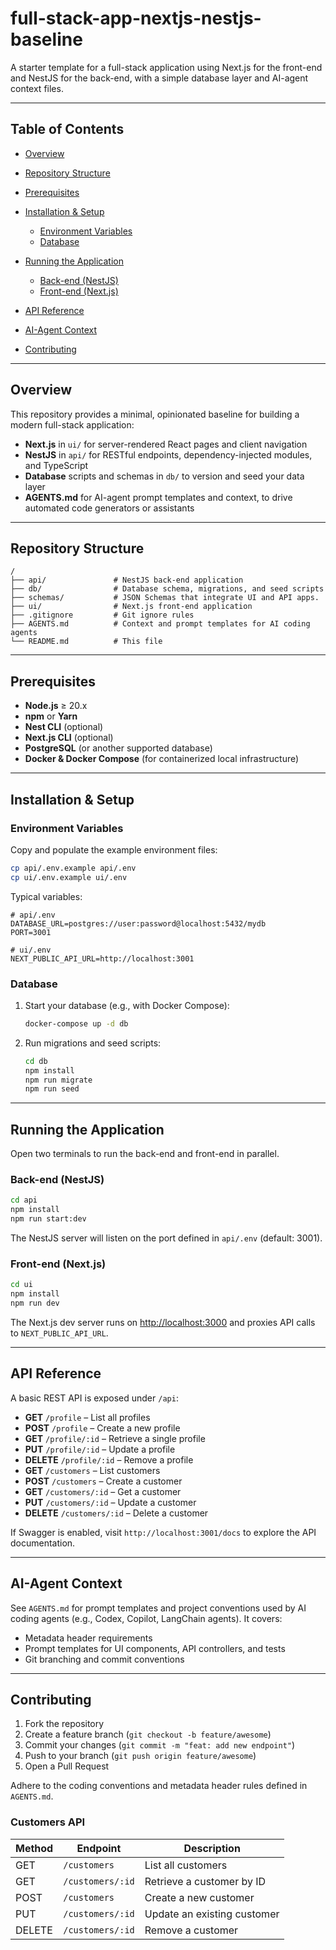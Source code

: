 # full-stack-app-nextjs-nestjs-baseline

A starter template for a full-stack application using Next.js for the front-end and NestJS for the back-end, with a simple database layer and AI-agent context files.

---

## Table of Contents

* [Overview](#overview)
* [Repository Structure](#repository-structure)
* [Prerequisites](#prerequisites)
* [Installation & Setup](#installation--setup)

    * [Environment Variables](#environment-variables)
    * [Database](#database)
* [Running the Application](#running-the-application)

    * [Back-end (NestJS)](#back-end-nestjs)
    * [Front-end (Next.js)](#front-end-nextjs)
* [API Reference](#api-reference)
* [AI-Agent Context](#ai-agent-context)
* [Contributing](#contributing)


---

## Overview

This repository provides a minimal, opinionated baseline for building a modern full-stack application:

* **Next.js** in `ui/` for server-rendered React pages and client navigation
* **NestJS** in `api/` for RESTful endpoints, dependency-injected modules, and TypeScript
* **Database** scripts and schemas in `db/` to version and seed your data layer
* **AGENTS.md** for AI-agent prompt templates and context, to drive automated code generators or assistants

---

## Repository Structure

```
/
├── api/               # NestJS back-end application
├── db/                # Database schema, migrations, and seed scripts
├── schemas/           # JSON Schemas that integrate UI and API apps.
├── ui/                # Next.js front-end application
├── .gitignore         # Git ignore rules
├── AGENTS.md          # Context and prompt templates for AI coding agents
└── README.md          # This file
```

---

## Prerequisites

* **Node.js** ≥ 20.x
* **npm** or **Yarn**
* **Nest CLI** (optional)
* **Next.js CLI** (optional)
* **PostgreSQL** (or another supported database)
* **Docker & Docker Compose** (for containerized local infrastructure)

---

## Installation & Setup

### Environment Variables

Copy and populate the example environment files:

```bash
cp api/.env.example api/.env
cp ui/.env.example ui/.env
```

Typical variables:

```dotenv
# api/.env
DATABASE_URL=postgres://user:password@localhost:5432/mydb
PORT=3001

# ui/.env
NEXT_PUBLIC_API_URL=http://localhost:3001
```

### Database

1. Start your database (e.g., with Docker Compose):

   ```bash
   docker-compose up -d db
   ```
2. Run migrations and seed scripts:

   ```bash
   cd db
   npm install
   npm run migrate
   npm run seed
   ```

---

## Running the Application

Open two terminals to run the back-end and front-end in parallel.

### Back-end (NestJS)

```bash
cd api
npm install
npm run start:dev
```

The NestJS server will listen on the port defined in `api/.env` (default: 3001).

### Front-end (Next.js)

```bash
cd ui
npm install
npm run dev
```

The Next.js dev server runs on [http://localhost:3000](http://localhost:3000) and proxies API calls to `NEXT_PUBLIC_API_URL`.

---

## API Reference

A basic REST API is exposed under `/api`:

* **GET** `/profile` – List all profiles
* **POST** `/profile` – Create a new profile
* **GET** `/profile/:id` – Retrieve a single profile
* **PUT** `/profile/:id` – Update a profile
* **DELETE** `/profile/:id` – Remove a profile
* **GET** `/customers` – List customers
* **POST** `/customers` – Create a customer
* **GET** `/customers/:id` – Get a customer
* **PUT** `/customers/:id` – Update a customer
* **DELETE** `/customers/:id` – Delete a customer

If Swagger is enabled, visit `http://localhost:3001/docs` to explore the API documentation.

---

## AI-Agent Context

See `AGENTS.md` for prompt templates and project conventions used by AI coding agents (e.g., Codex, Copilot, LangChain agents). It covers:

* Metadata header requirements
* Prompt templates for UI components, API controllers, and tests
* Git branching and commit conventions

---

## Contributing

1. Fork the repository
2. Create a feature branch (`git checkout -b feature/awesome`)
3. Commit your changes (`git commit -m "feat: add new endpoint"`)
4. Push to your branch (`git push origin feature/awesome`)
5. Open a Pull Request

Adhere to the coding conventions and metadata header rules defined in `AGENTS.md`.


### Customers API

| Method | Endpoint | Description |
| ------ | -------- | ----------- |
| GET | `/customers` | List all customers |
| GET | `/customers/:id` | Retrieve a customer by ID |
| POST | `/customers` | Create a new customer |
| PUT | `/customers/:id` | Update an existing customer |
| DELETE | `/customers/:id` | Remove a customer |
